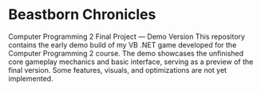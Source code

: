 # Beastborn Chronicles
Computer Programming 2 Final Project — Demo Version
This repository contains the early demo build of my VB .NET game developed for the Computer Programming 2 course.
The demo showcases the unfinished core gameplay mechanics and basic interface, serving as a preview of the final version. Some features, visuals, and optimizations are not yet implemented.
